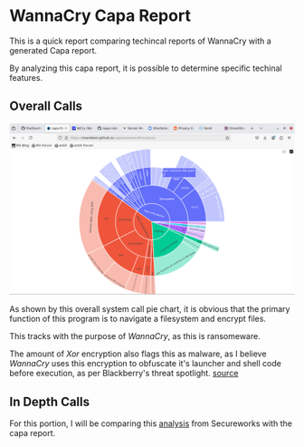 # WannaCry Capa Report

This is a quick report comparing  techincal reports of WannaCry with a generated Capa report.

By analyzing this capa report, it is possible to determine specific techinal features. 

## Overall Calls

![Call Pie Chart](img/pie.png)

As shown by this overall system call pie chart, it is obvious that the primary function of this program
is to navigate a filesystem and encrypt files. 

This tracks with the purpose of *WannaCry*, as this is ransomeware. 

The amount of *Xor* encryption also flags this as malware, as I believe *WannaCry* uses this encryption to obfuscate it's launcher and shell code before execution, as per Blackberry's threat spotlight. [source](https://blogs.blackberry.com/en/2017/06/threat-spotlight-inside-the-wannacry-attack)


## In Depth Calls

For this portion, I will be comparing this [analysis](https://www.secureworks.com/research/wcry-ransomware-analysis) from Secureworks with the capa report.









